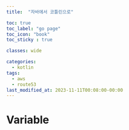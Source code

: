 ```yaml
---
title:  "자바에서 코틀린으로"

toc: true
toc_label: "go page"
toc_icon: "book"
toc_sticky : true

classes: wide

categories: 
  - kotlin
tags:
  - aws
  - route53
last_modified_at: 2023-11-11T00:08:00-00:00
---
```

# Variable   

